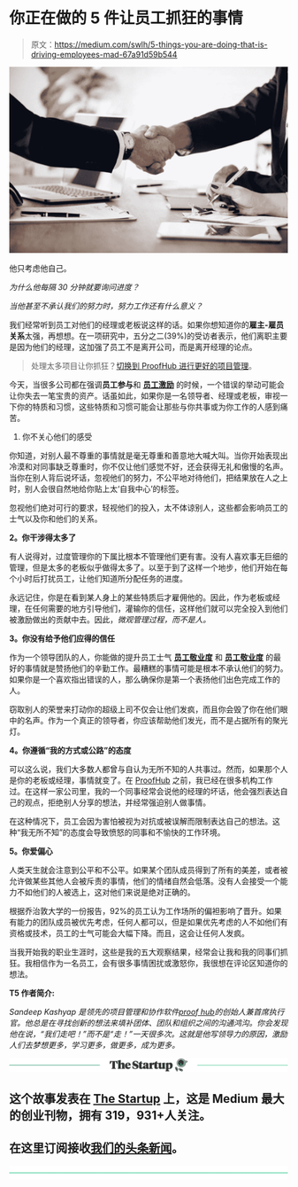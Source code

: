 # 你正在做的 5 件让员工抓狂的事情

> 原文：<https://medium.com/swlh/5-things-you-are-doing-that-is-driving-employees-mad-67a91d59b544>

![](img/623bd047e8af2994e210eb89ea61eb61.png)

他只考虑他自己。

*为什么他每隔 30 分钟就要询问进度？*

*当他甚至不承认我们的努力时，努力工作还有什么意义？*

我们经常听到员工对他们的经理或老板说这样的话。如果你想知道你的**雇主-雇员关系**太强，再想想。在一项研究中，五分之二(39%)的受访者表示，他们离职主要是因为他们的经理，这加强了员工不是离开公司，而是离开经理的论点。

> 处理太多项目让你抓狂？[切换到 ProofHub 进行更好的项目管理](https://www.proofhub.com/?utm_source=Medium&utm_medium=Referral&utm_campaign=Work%20Culture&utm_term=CTA&utm_content=5%20Things%20you%20are%20doing%20that%20is%20driving%20employees%20mad)。

今天，当很多公司都在强调**员工参与**和 [**员工激励**](https://www.proofhub.com/articles/tips-to-keep-employees-engaged-at-work) 的时候，一个错误的举动可能会让你失去一笔宝贵的资产。话虽如此，如果你是一名领导者、经理或老板，审视一下你的特质和习惯，这些特质和习惯可能会让那些与你共事或为你工作的人感到痛苦。

1.  你不关心他们的感受

你知道，对别人最不尊重的事情就是毫无尊重和善意地大喊大叫。当你开始表现出冷漠和对同事缺乏尊重时，你不仅让他们感觉不好，还会获得无礼和傲慢的名声。当你在别人背后说坏话，忽视他们的努力，不公平地对待他们，把结果放在人之上时，别人会很自然地给你贴上太‘自我中心’的标签。

忽视他们绝对可行的要求，轻视他们的投入，太不体谅别人，这些都会影响员工的士气以及你和他们的关系。

**2。你干涉得太多了**

有人说得对，过度管理你的下属比根本不管理他们更有害。没有人喜欢事无巨细的管理，但是太多的老板似乎做得太多了。以至于到了这样一个地步，他们开始在每个小时后打扰员工，让他们知道所分配任务的进度。

永远记住，你是在看到某人身上的某些特质后才雇佣他的。因此，作为老板或经理，在任何需要的地方引导他们，灌输你的信任，这样他们就可以完全投入到他们被激励做出的贡献中去。因此，*微观管理过程，而不是人。*

**3。你没有给予他们应得的信任**

作为一个领导团队的人，你能做的提升员工士气 [**员工敬业度**](https://blog.proofhub.com/7-tips-to-instantly-boost-employee-morale-cbfabfc426b0) 和 [**员工敬业度**](https://www.proofhub.com/articles/employee-engagement-falling-short-workplace-read) 的最好的事情就是赞扬他们的辛勤工作。最糟糕的事情可能是根本不承认他们的努力。如果你是一个喜欢指出错误的人，那么确保你是第一个表扬他们出色完成工作的人。

窃取别人的荣誉来打动你的超级上司不仅会让他们发疯，而且你会毁了你在他们眼中的名声。作为一个真正的领导者，你应该帮助他们发光，而不是占据所有的聚光灯。

**4。你遵循“我的方式或公路”的态度**

可以这么说，我们大多数人都曾与自认为无所不知的人共事过。然而，如果那个人是你的老板或经理，事情就变了。在 [ProofHub](https://www.proofhub.com/?utm_source=Linkedin&utm_medium=Referral&utm_campaign=Company%20culture&utm_content=5%20things%20you%20are%20doing%20that%20is%20driving%20employees%20mad) 之前，我已经在很多机构工作过。在这样一家公司里，我的一个同事经常会说他的经理的坏话，他会强烈表达自己的观点，拒绝别人分享的想法，并经常强迫别人做事情。

在这种情况下，员工会因为害怕被视为对抗或被误解而限制表达自己的想法。这种“我无所不知”的态度会导致愤怒的同事和不愉快的工作环境。

**5。你爱偏心**

人类天生就会注意到公平和不公平。如果某个团队成员得到了所有的美差，或者被允许做某些其他人会被斥责的事情，他们的情绪自然会低落。没有人会接受一个能力不如他们的人被选上，这对他们来说是绝对正确的。

根据乔治敦大学的一份报告，92%的员工认为工作场所的偏袒影响了晋升。如果有能力的团队成员被优先考虑，任何人都可以，但是如果优先考虑的人不如他们有资格或技术，员工的士气可能会大幅下降。而且，这会让任何人发疯。

当我开始我的职业生涯时，这些是我的五大观察结果，经常会让我和我的同事们抓狂。我相信作为一名员工，会有很多事情困扰或激怒你，我很想在评论区知道你的想法。

**T5 作者简介:**

*Sandeep Kashyap 是领先的项目管理和协作软件*[*proof hub*](https://www.proofhub.com/?utm_source=Medium&utm_medium=Referral&utm_campaign=Work%20Culture&utm_term=Author%20Bio&utm_content=5%20Things%20you%20are%20doing%20that%20is%20driving%20employees%20mad)*的创始人兼首席执行官。他总是在寻找创新的想法来填补团体、团队和组织之间的沟通鸿沟。你会发现他在说，“我们走吧！”而不是“走！”一天很多次。这就是他写领导力的原因，激励人们去梦想更多，学习更多，做更多，成为更多。*

[![](img/308a8d84fb9b2fab43d66c117fcc4bb4.png)](https://medium.com/swlh)

## 这个故事发表在 [The Startup](https://medium.com/swlh) 上，这是 Medium 最大的创业刊物，拥有 319，931+人关注。

## 在这里订阅接收[我们的头条新闻](http://growthsupply.com/the-startup-newsletter/)。

[![](img/b0164736ea17a63403e660de5dedf91a.png)](https://medium.com/swlh)